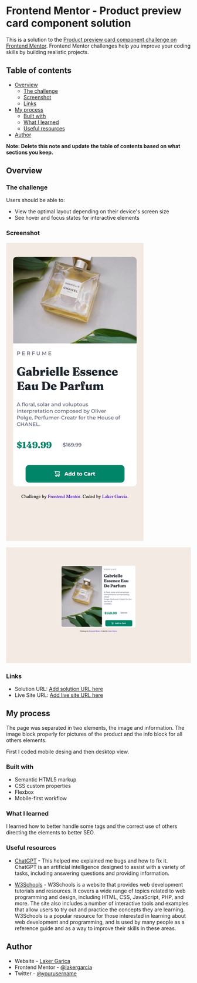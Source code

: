 # Frontend Mentor - Product preview card component solution

This is a solution to the [Product preview card component challenge on Frontend Mentor](https://www.frontendmentor.io/challenges/product-preview-card-component-GO7UmttRfa). Frontend Mentor challenges help you improve your coding skills by building realistic projects. 

## Table of contents

- [Overview](#overview)
  - [The challenge](#the-challenge)
  - [Screenshot](#screenshot)
  - [Links](#links)
- [My process](#my-process)
  - [Built with](#built-with)
  - [What I learned](#what-i-learned)
  - [Useful resources](#useful-resources)
- [Author](#author)


**Note: Delete this note and update the table of contents based on what sections you keep.**

## Overview

### The challenge

Users should be able to:

- View the optimal layout depending on their device's screen size
- See hover and focus states for interactive elements

### Screenshot

![Mobile design](./Screenshots/Mobile-design.jpg)

![Desktop design](./Screenshots/Desktop-design.jpg)


### Links

- Solution URL: [Add solution URL here](https://your-solution-url.com)
- Live Site URL: [Add live site URL here](https://your-live-site-url.com)

## My process

The page was separated in two elements, the image and information. The image block properly for pictures of the product and the info block for all others elements.

First I coded mobile desing and then desktop view. 

### Built with

- Semantic HTML5 markup
- CSS custom properties
- Flexbox
- Mobile-first workflow

### What I learned

I learned how to better handle some tags and the correct use of others directing the elements to better SEO.

### Useful resources

- [ChatGPT](https://www.example.com) - This helped me explained me bugs and how to fix it. ChatGPT is an artificial intelligence designed to assist with a variety of tasks, including answering questions and providing information.

- [W3Schools](https://www.w3schools.com) - W3Schools is a website that provides web development tutorials and resources. It covers a wide range of topics related to web programming and design, including HTML, CSS, JavaScript, PHP, and more. The site also includes a number of interactive tools and examples that allow users to try out and practice the concepts they are learning. W3Schools is a popular resource for those interested in learning about web development and programming, and is used by many people as a reference guide and as a way to improve their skills in these areas.

## Author

- Website - [Laker Garica](https://lakergarcia-com.vercel.app/)
- Frontend Mentor - [@lakergarcia](https://www.frontendmentor.io/profile/lakergarcia)
- Twitter - [@yourusername](https://www.twitter.com/@elotropanita)